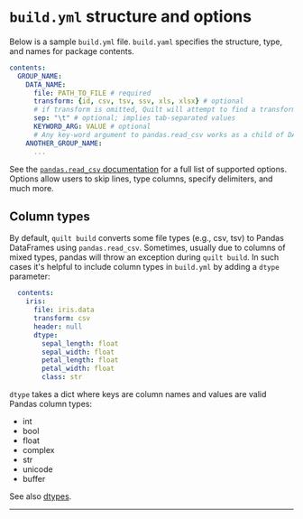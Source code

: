 # `build.yml` structure and options
Below is a sample `build.yml` file. `build.yaml` specifies the structure, type, and names for package contents.

``` yaml
contents:
  GROUP_NAME:
    DATA_NAME:
      file: PATH_TO_FILE # required
      transform: {id, csv, tsv, ssv, xls, xlsx} # optional
      # if transform is omitted, Quilt will attempt to find a transform from the file extension, falling back on transform: id, which copies raw data
      sep: "\t" # optional; implies tab-separated values
      KEYWORD_ARG: VALUE # optional
      # Any key-word argument to pandas.read_csv works as a child of DATA_NAME
    ANOTHER_GROUP_NAME:
      ...
```
See the [`pandas.read_csv` documentation](https://pandas.pydata.org/pandas-docs/stable/generated/pandas.read_csv.html) for a full list of supported options. Options allow users to skip lines, type columns, specify delimiters, and much more.

## Column types
By default, `quilt build` converts some file types (e.g., csv, tsv) to Pandas DataFrames using `pandas.read_csv`. Sometimes, usually due to columns of mixed types, pandas will throw an exception during `quilt build`. In such cases it's helpful to include column types in `build.yml` by adding a `dtype` parameter:

```yaml
  contents:
    iris:
      file: iris.data
      transform: csv
      header: null
      dtype:
        sepal_length: float
        sepal_width: float
        petal_length: float
        petal_width: float
        class: str
```

`dtype` takes a dict where keys are column names and values are valid Pandas column types:
* int
* bool
* float
* complex
* str
* unicode
* buffer

See also [dtypes](https://docs.scipy.org/doc/numpy/reference/arrays.dtypes.html).

***

